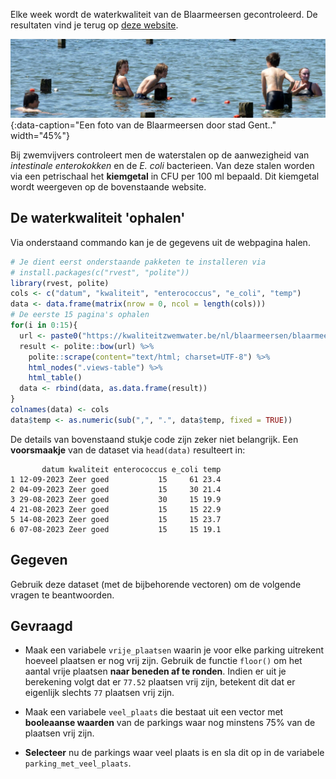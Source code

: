 Elke week wordt de waterkwaliteit van de Blaarmeersen gecontroleerd. De resultaten vind je terug op <a href="https://kwaliteitzwemwater.be/nl/blaarmeersen/blaarmeersen-zwemsportzone-gent?page=0">deze website</a>.

![Een foto van de Blaarmeersen door stad Gent.](media/blaarmeersen.jpg "Een foto van de Blaarmeersen door stad Gent."){:data-caption="Een foto van de Blaarmeersen door stad Gent.." width="45%"}

Bij zwemvijvers controleert men de waterstalen op de aanwezigheid van *intestinale enterokokken* en de *E. coli* bacterieen. Van deze stalen worden via een petrischaal het **kiemgetal** in CFU per 100 ml bepaald. Dit kiemgetal wordt weergeven op de bovenstaande website.

## De waterkwaliteit 'ophalen'

Via onderstaand commando kan je de gegevens uit de webpagina halen. 

```R
# Je dient eerst onderstaande pakketen te installeren via
# install.packages(c("rvest", "polite"))
library(rvest, polite)
cols <- c("datum", "kwaliteit", "enterococcus", "e_coli", "temp")
data <- data.frame(matrix(nrow = 0, ncol = length(cols)))
# De eerste 15 pagina's ophalen
for(i in 0:15){
  url <- paste0("https://kwaliteitzwemwater.be/nl/blaarmeersen/blaarmeersen-zwemsportzone-gent?page=", i)
  result <- polite::bow(url) %>%
    polite::scrape(content="text/html; charset=UTF-8") %>%
    html_nodes(".views-table") %>%
    html_table()
  data <- rbind(data, as.data.frame(result))
}
colnames(data) <- cols
data$temp <- as.numeric(sub(",", ".", data$temp, fixed = TRUE))
```

De details van bovenstaand stukje code zijn zeker niet belangrijk. Een **voorsmaakje** van de dataset via `head(data)` resulteert in:

```
       datum kwaliteit enterococcus e_coli temp
1 12-09-2023 Zeer goed           15     61 23.4
2 04-09-2023 Zeer goed           15     30 21.4
3 29-08-2023 Zeer goed           30     15 19.9
4 21-08-2023 Zeer goed           15     15 22.9
5 14-08-2023 Zeer goed           15     15 23.7
6 07-08-2023 Zeer goed           15     15 19.1
```

## Gegeven

Gebruik deze dataset (met de bijbehorende vectoren) om de volgende vragen te beantwoorden.

## Gevraagd

- Maak een variabele `vrije_plaatsen` waarin je voor elke parking uitrekent hoeveel plaatsen er nog vrij zijn. Gebruik de functie `floor()` om het aantal vrije plaatsen **naar beneden af te ronden**. Indien er uit je berekening volgt dat er `77.52` plaatsen vrij zijn, betekent dit dat er eigenlijk slechts `77` plaatsen vrij zijn.

- Maak een variabele `veel_plaats` die bestaat uit een vector met **booleaanse waarden** van de parkings waar nog minstens 75% van de plaatsen vrij zijn.

- **Selecteer** nu de parkings waar veel plaats is en sla dit op in de variabele `parking_met_veel_plaats`.